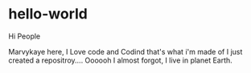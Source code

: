 # hello-world

Hi People

Marvykaye here, I Love code and Codind that's what i'm made of
I just created a repositroy.... Oooooh I almost forgot, I live in planet Earth.
